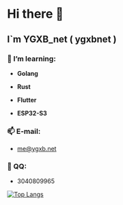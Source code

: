 # Hi there 👋

## **I`m YGXB_net ( ygxbnet )**

### 🌱 I’m learning: 

- **Golang**

- **Rust**

- **Flutter**

- **ESP32-S3**

### 📫 E-mail: 

- me@ygxb.net

### 💬 QQ: 

- 3040809965

[![Top Langs](https://github-readme-stats.vercel.app/api/top-langs/?username=ygxbnet&layout=compact)](https://github.com/ygxbnet)
